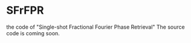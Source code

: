 # SFrFPR
the code of "Single-shot Fractional Fourier Phase Retrieval"
The source code is coming soon.
